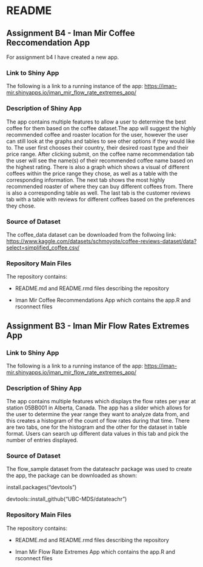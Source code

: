 README
================

## Assignment B4 - Iman Mir Coffee Reccomendation App

For assignment b4 I have created a new app.

### Link to Shiny App

The following is a link to a running instance of the app:
<https://iman-mir.shinyapps.io/iman_mir_flow_rate_extremes_app/>

### Description of Shiny App

The app contains multiple features to allow a user to determine the best
coffee for them based on the coffee dataset.The app will suggest the
highly recommended coffee and roaster location for the user, however the
user can still look at the graphs and tables to see other options if
they would like to. The user first chooses their country, their desired
roast type and their price range. After clicking submit, on the coffee
name recommendation tab the user will see the name(s) of their
recommended coffee name based on the highest rating. There is also a
graph which shows a visual of different coffees within the price range
they chose, as well as a table with the corresponding information. The
next tab shows the most highly recommended roaster of where they can buy
different coffees from. There is also a corresponding table as well. The
last tab is the customer reviews tab with a table with reviews for
different coffees based on the preferences they chose.

### Source of Dataset

The coffee_data dataset can be downloaded from the follwoing link:
<https://www.kaggle.com/datasets/schmoyote/coffee-reviews-dataset/data?select=simplified_coffee.csv/>

### Repository Main Files

The repository contains:

- README.md and README.rmd files describing the repository

- Iman Mir Coffee Recommendations App which contains the app.R and
  rsconnect files

## Assignment B3 - Iman Mir Flow Rates Extremes App

### Link to Shiny App

The following is a link to a running instance of the app:
<https://iman-mir.shinyapps.io/iman_mir_flow_rate_extremes_app/>

### Description of Shiny App

The app contains multiple features which displays the flow rates per
year at station 05BB001 in Alberta, Canada. The app has a slider which
allows for the user to determine the year range they want to analyze
data from, and this creates a histogram of the count of flow rates
during that time. There are two tabs, one for the histogram and the
other for the dataset in table format. Users can search up different
data values in this tab and pick the number of entries displayed.

### Source of Dataset

The flow_sample dataset from the datateachr package was used to create
the app, the package can be downloaded as shown:

install.packages(“devtools”)

devtools::install_github(“UBC-MDS/datateachr”)

### Repository Main Files

The repository contains:

- README.md and README.rmd files describing the repository

- Iman Mir Flow Rate Extremes App which contains the app.R and rsconnect
  files
